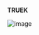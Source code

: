 **TRUEK**

![image](https://github.com/user-attachments/assets/2f997e42-2b37-43bf-9539-b05ae5ca2d40)



